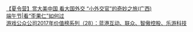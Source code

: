   
[【夏令营】赏大美中国 看大国外交 “小外交官”的奇妙之旅(广西)](http://www.dianyue.me/archives/524/5hcq6eeg9whhs82b/)  
[端午节|看“歪果仁”如何过](http://www.dianyue.me/archives/546/sy4lfvkbsh0p5i7o/)  
[游戏公众公司2017年价值榜系列（28）：蓝港互动、联众、智傲控股、乐游科技](http://www.dianyue.me/archives/510/7hy4tkqkc5iey6g7/)